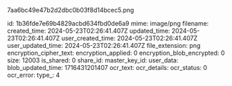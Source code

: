 7aa6bc49e47b2d2dbc0b03f8d14bcec5.png

id: 1b36fde7e69b4829acbd634fbd0de6a9
mime: image/png
filename: 
created_time: 2024-05-23T02:26:41.407Z
updated_time: 2024-05-23T02:26:41.407Z
user_created_time: 2024-05-23T02:26:41.407Z
user_updated_time: 2024-05-23T02:26:41.407Z
file_extension: png
encryption_cipher_text: 
encryption_applied: 0
encryption_blob_encrypted: 0
size: 12003
is_shared: 0
share_id: 
master_key_id: 
user_data: 
blob_updated_time: 1716431201407
ocr_text: 
ocr_details: 
ocr_status: 0
ocr_error: 
type_: 4